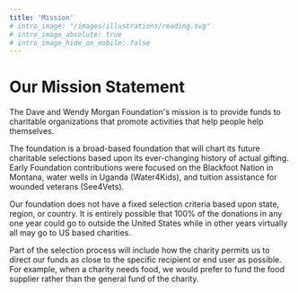 ```yaml
---
title: 'Mission'
# intro_image: "/images/illustrations/reading.svg"
# intro_image_absolute: true
# intro_image_hide_on_mobile: false
---
```


# Our Mission Statement

The Dave and Wendy Morgan Foundation's mission is to provide funds to charitable organizations that promote activities that help people help themselves. 

The foundation is a broad-based foundation that will chart its future charitable selections based upon its ever-changing history of actual gifting. Early Foundation contributions were focused on the Blackfoot Nation in Montana, water wells in Uganda (Water4Kids), and tuition assistance for wounded veterans (See4Vets).

Our foundation does not have a fixed selection criteria based upon state, region, or country. It is entirely possible that 100% of the donations in any one year could go to outside the United States while in other years virtually all may go to US based charities. 

Part of the selection process will include how the charity permits us to direct our funds as close to the specific recipient or end user as possible.  For example, when a charity needs food, we would prefer to fund the food supplier rather than the general fund of the charity. 

